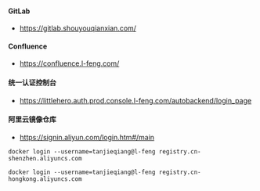 #### GitLab

 - https://gitlab.shouyouqianxian.com/

#### Confluence

- https://confluence.l-feng.com/

#### 统一认证控制台

- https://littlehero.auth.prod.console.l-feng.com/autobackend/login_page

#### 阿里云镜像仓库

- https://signin.aliyun.com/login.htm#/main

```shell
docker login --username=tanjieqiang@l-feng registry.cn-shenzhen.aliyuncs.com

docker login --username=tanjieqiang@l-feng registry.cn-hongkong.aliyuncs.com
```
